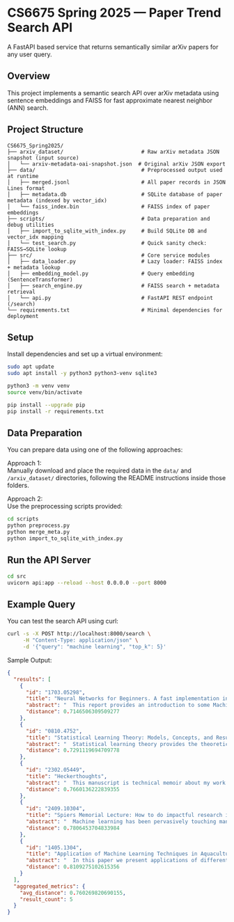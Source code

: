 # CS6675 Spring 2025 — Paper Trend Search API

A FastAPI based service that returns semantically similar arXiv papers for any user query.

## Overview

This project implements a semantic search API over arXiv metadata using sentence embeddings and FAISS for fast approximate nearest neighbor (ANN) search.

## Project Structure

```
CS6675_Spring2025/
├── arxiv_dataset/                         # Raw arXiv metadata JSON snapshot (input source)
│   └── arxiv-metadata-oai-snapshot.json  # Original arXiv JSON export
├── data/                                  # Preprocessed output used at runtime
│   ├── merged.jsonl                       # All paper records in JSON Lines format
│   ├── metadata.db                        # SQLite database of paper metadata (indexed by vector_idx)
│   └── faiss_index.bin                    # FAISS index of paper embeddings
├── scripts/                               # Data preparation and debug utilities
│   ├── import_to_sqlite_with_index.py     # Build SQLite DB and vector_idx mapping
│   └── test_search.py                     # Quick sanity check: FAISS→SQLite lookup
├── src/                                   # Core service modules
│   ├── data_loader.py                     # Lazy loader: FAISS index + metadata lookup
│   ├── embedding_model.py                 # Query embedding (SentenceTransformer)
│   ├── search_engine.py                   # FAISS search + metadata retrieval
│   └── api.py                             # FastAPI REST endpoint (/search)
└── requirements.txt                       # Minimal dependencies for deployment

```

## Setup

Install dependencies and set up a virtual environment:

```bash
sudo apt update
sudo apt install -y python3 python3-venv sqlite3

python3 -m venv venv
source venv/bin/activate

pip install --upgrade pip
pip install -r requirements.txt
```

## Data Preparation

You can prepare data using one of the following approaches:

Approach 1:  
Manually download and place the required data in the `data/` and `/arxiv_dataset/` directories, following the README instructions inside those folders.

Approach 2:  
Use the preprocessing scripts provided:

```bash
cd scripts
python preprocess.py
python merge_meta.py
python import_to_sqlite_with_index.py
```

## Run the API Server

```bash
cd src
uvicorn api:app --reload --host 0.0.0.0 --port 8000
```

## Example Query

You can test the search API using curl:

```bash
curl -s -X POST http://localhost:8000/search \
     -H "Content-Type: application/json" \
     -d '{"query": "machine learning", "top_k": 5}'
```

Sample Output:

```json
{
  "results": [
    {
      "id": "1703.05298",
      "title": "Neural Networks for Beginners. A fast implementation in Matlab, Torch,\n  TensorFlow",
      "abstract": "  This report provides an introduction to some Machine Learning tools within\nthe most common development environments. It mainly focuses on practical\nproblems, skipping any theoretical introduction. It is oriented to both\nstudents trying to approach Machine Learning and experts looking for new\nframeworks.\n",
      "distance": 0.7146506309509277
    },
    {
      "id": "0810.4752",
      "title": "Statistical Learning Theory: Models, Concepts, and Results",
      "abstract": "  Statistical learning theory provides the theoretical basis for many of\ntoday's machine learning algorithms. In this article we attempt to give a\ngentle, non-technical overview over the key ideas and insights of statistical\nlearning theory. We target at a broad audience, not necessarily machine\nlearning researchers. This paper can serve as a starting point for people who\nwant to get an overview on the field before diving into technical details.\n",
      "distance": 0.7291119694709778
    },
    {
      "id": "2302.05449",
      "title": "Heckerthoughts",
      "abstract": "  This manuscript is technical memoir about my work at Stanford and Microsoft\nResearch. Included are fundamental concepts central to machine learning and\nartificial intelligence, applications of these concepts, and stories behind\ntheir creation.\n",
      "distance": 0.7660136222839355
    },
    {
      "id": "2409.10304",
      "title": "Spiers Memorial Lecture: How to do impactful research in artificial\n  intelligence for chemistry and materials science",
      "abstract": "  Machine learning has been pervasively touching many fields of science.\nChemistry and materials science are no exception. While machine learning has\nbeen making a great impact, it is still not reaching its full potential or\nmaturity. In this perspective, we first outline current applications across a\ndiversity of problems in chemistry. Then, we discuss how machine learning\nresearchers view and approach problems in the field. Finally, we provide our\nconsiderations for maximizing impact when researching machine learning for\nchemistry.\n",
      "distance": 0.7806453704833984
    },
    {
      "id": "1405.1304",
      "title": "Application of Machine Learning Techniques in Aquaculture",
      "abstract": "  In this paper we present applications of different machine learning\nalgorithms in aquaculture. Machine learning algorithms learn models from\nhistorical data. In aquaculture historical data are obtained from farm\npractices, yields, and environmental data sources. Associations between these\ndifferent variables can be obtained by applying machine learning algorithms to\nhistorical data. In this paper we present applications of different machine\nlearning algorithms in aquaculture applications.\n",
      "distance": 0.8109275102615356
    }
  ],
  "aggregated_metrics": {
    "avg_distance": 0.760269820690155,
    "result_count": 5
  }
}
```
